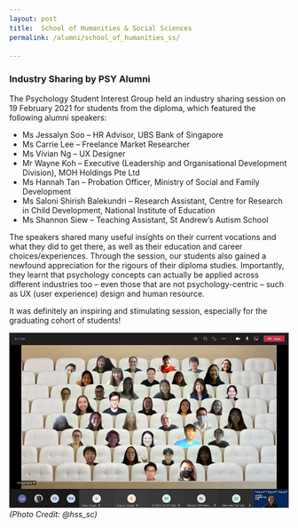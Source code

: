 ```yaml
---
layout: post
title:  School of Humanities & Social Sciences
permalink: /alumni/school_of_humanities_ss/

---
```

### Industry Sharing by PSY Alumni ###
The Psychology Student Interest Group held an industry sharing session on 19 February 2021 for students from the diploma, which featured the following alumni speakers:

<ul>
  <li>Ms Jessalyn Soo – HR Advisor, UBS Bank of Singapore</li>
  <li>Ms Carrie Lee – Freelance Market Researcher</li>
  <li>Ms Vivian Ng – UX Designer</li>
  <li>Mr Wayne Koh – Executive (Leadership and Organisational Development Division), MOH Holdings Pte Ltd</li>
  <li>Ms Hannah Tan – Probation Officer, Ministry of Social and Family Development</li>
  <li>Ms Saloni Shirish Balekundri – Research Assistant, Centre for Research in Child Development, National Institute of Education</li>
  <li>Ms Shannon Siew – Teaching Assistant, St Andrew’s Autism School</li>
</ul>

The speakers shared many useful insights on their current vocations and what they did to get there, as well as their education and career choices/experiences. Through the session, our students also gained a newfound appreciation for the rigours of their diploma studies. Importantly, they learnt that psychology concepts can actually be applied across different industries too – even those that are not psychology-centric – such as UX (user experience) design and human resource.

It was definitely an inspiring and stimulating session, especially for the graduating cohort of students! 

![PSY Alumni](/images/BeConnected_buzz_HSS1.png)
<br>*(Photo Credit: @hss_sc)*
